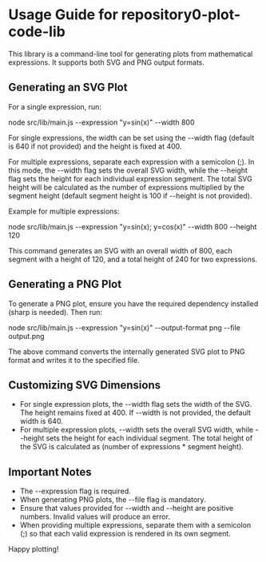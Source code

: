 # Usage Guide for repository0-plot-code-lib

This library is a command-line tool for generating plots from mathematical expressions. It supports both SVG and PNG output formats.

## Generating an SVG Plot

For a single expression, run:

  node src/lib/main.js --expression "y=sin(x)" --width 800

For single expressions, the width can be set using the --width flag (default is 640 if not provided) and the height is fixed at 400.

For multiple expressions, separate each expression with a semicolon (;). In this mode, the --width flag sets the overall SVG width, while the --height flag sets the height for each individual expression segment. The total SVG height will be calculated as the number of expressions multiplied by the segment height (default segment height is 100 if --height is not provided).

Example for multiple expressions:

  node src/lib/main.js --expression "y=sin(x); y=cos(x)" --width 800 --height 120

This command generates an SVG with an overall width of 800, each segment with a height of 120, and a total height of 240 for two expressions.

## Generating a PNG Plot

To generate a PNG plot, ensure you have the required dependency installed (sharp is needed). Then run:

  node src/lib/main.js --expression "y=sin(x)" --output-format png --file output.png

The above command converts the internally generated SVG plot to PNG format and writes it to the specified file.

## Customizing SVG Dimensions

- For single expression plots, the --width flag sets the width of the SVG. The height remains fixed at 400. If --width is not provided, the default width is 640.
- For multiple expression plots, --width sets the overall SVG width, while --height sets the height for each individual segment. The total height of the SVG is calculated as (number of expressions * segment height).

## Important Notes

- The --expression flag is required.
- When generating PNG plots, the --file flag is mandatory.
- Ensure that values provided for --width and --height are positive numbers. Invalid values will produce an error.
- When providing multiple expressions, separate them with a semicolon (;) so that each valid expression is rendered in its own segment.

Happy plotting!
